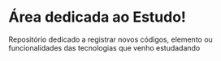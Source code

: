 <h1>Área dedicada ao Estudo!</h1>
<p>Repositório dedicado a registrar novos códigos, elemento ou funcionalidades das tecnologias que venho estudadando</p>

